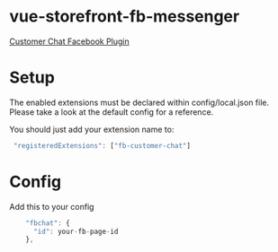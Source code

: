 # vue-storefront-fb-messenger
[Customer Chat Facebook Plugin](https://developers.facebook.com/docs/messenger-platform/discovery/customer-chat-plugin)

# Setup

The enabled extensions must be declared within config/local.json file. Please take a look at the default config for a reference.

You should just add your extension name to:

```javascript
 "registeredExtensions": ["fb-customer-chat"]
```

# Config

Add this to your config

```javascript
    "fbchat": {
      "id": your-fb-page-id
    },
```
